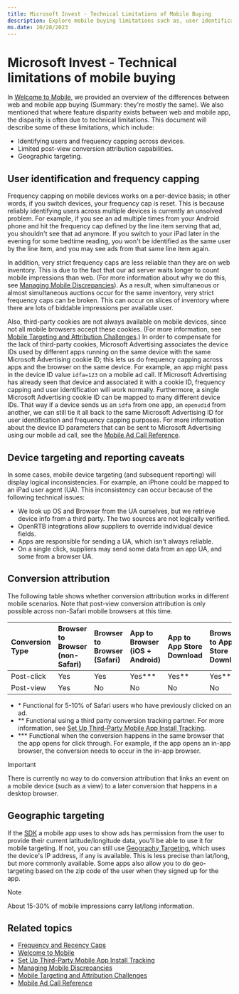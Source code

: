 ```yaml
---
title: Microsoft Invest - Technical Limitations of Mobile Buying
description: Explore mobile buying limitations such as, user identification, frequency capping, device and geographic targeting, and more.
ms.date: 10/28/2023
---
```


# Microsoft Invest - Technical limitations of mobile buying

In [Welcome to Mobile](welcome-to-mobile.md), we provided an overview of the differences between web and mobile app buying (Summary: they're mostly the same). We also mentioned that where feature disparity exists between web and mobile app, the disparity is often due to technical limitations. This document will describe some of these limitations, which include:

- Identifying users and frequency capping across devices.
- Limited post-view conversion attribution capabilities.
- Geographic targeting.

## User identification and frequency capping

Frequency capping on mobile devices works on a per-device basis; in other words, if you switch devices, your frequency cap is reset. This is because reliably identifying users across multiple devices is currently an unsolved problem. For example, if you see an ad multiple times from your Android phone and hit the frequency cap defined by the line item serving that ad, you shouldn't see that ad anymore. If you switch to your iPad later in the evening for some bedtime reading, you won't be identified as the same user by the line item, and you may see ads from that same line item again.

In addition, very strict frequency caps are less reliable than they are on web inventory. This is due to the fact that our ad server waits
longer to count mobile impressions than web. (For more information about why we do this, see [Managing Mobile Discrepancies](managing-mobile-discrepancies.md)). As a result, when simultaneous or almost simultaneous auctions occur for the same inventory, very strict frequency caps can be broken. This can occur on slices of inventory where there are lots of biddable impressions per available user.

Also, third-party cookies are not always available on mobile devices, since not all mobile browsers accept these cookies. (For more
information, see [Mobile Targeting and Attribution Challenges](mobile-targeting-and-attribution-challenges.md).) In order to compensate for the lack of third-party cookies, Microsoft Advertising associates the device IDs used by different apps running on the same device with the same
Microsoft Advertising cookie ID; this lets us do frequency capping across apps and the browser on the same device. For example, an app might pass in the device ID value `idfa=123` on a mobile ad call. If Microsoft Advertising has already seen that device and associated it with a cookie ID, frequency capping and user identification will work normally. Furthermore, a single Microsoft Advertising cookie ID can be mapped to many different
device IDs. That way if a device sends us an `idfa` from one app, an `openudid` from another, we can still tie it all back to the same
Microsoft Advertising ID for user identification and frequency capping purposes. For more information about the device ID parameters that can be sent to Microsoft Advertising using our mobile ad call, see the [Mobile Ad Call Reference](mobile-ad-call-reference.md).

## Device targeting and reporting caveats

In some cases, mobile device targeting (and subsequent reporting) will display logical inconsistencies. For example, an iPhone could be mapped to an iPad user agent (UA). This inconsistency can occur because of the following technical issues:

- We look up OS and Browser from the UA ourselves, but we retrieve device info from a third party. The two sources are not logically verified.
- OpenRTB integrations allow suppliers to override individual device fields.
- Apps are responsible for sending a UA, which isn't always reliable.
- On a single click, suppliers may send some data from an app UA, and some from a browser UA.

## Conversion attribution

The following table shows whether conversion attribution works in different mobile scenarios. Note that post-view conversion attribution is only possible across non-Safari mobile browsers at this time.

| Conversion Type | Browser to Browser (non-Safari) | Browser to Browser (Safari) | App to Browser (iOS + Android) | App to App Store Download | Browser to App Store Download |
|:---|:---|:---|:---|:---|:---|
| Post-click | Yes | Yes | Yes*** | Yes** | Yes** |
| Post-view | Yes | No | No | No | No |

- \* Functional for 5-10% of Safari users who have previously clicked on an ad.
- \*\* Functional using a third party conversion tracking partner. For more information, see [Set Up Third-Party Mobile App Install Tracking](set-up-third-party-mobile-app-install-tracking.md).
- \*\*\* Functional when the conversion happens in the same browser that the app opens for click through. For example, if the app opens an in-app browser, the conversion needs to occur in the in-app browser.

> [!IMPORTANT]
> There is currently no way to do conversion attribution that links an event on a mobile device (such as a view) to a later conversion that happens in a desktop browser.

## Geographic targeting

If the [SDK](../mobile-sdk/xandr-mobile-sdks.md) a mobile app uses to show ads has permission from the user to provide their current latitude/longitude data, you'll be able to use it for mobile targeting. If not, you can still use [Geography Targeting](additional-geo-restrictions-ali.md), which uses the device's IP address, if any is available. This is less precise than lat/long, but more commonly available. Some apps also allow you to do geo-targeting based on the zip code of the user when they signed up for the app.

> [!NOTE]
> About 15-30% of mobile impressions carry lat/long information.

## Related topics

- [Frequency and Recency Caps](frequency-and-recency-caps.md)
- [Welcome to Mobile](welcome-to-mobile.md)
- [Set Up Third-Party Mobile App Install Tracking](set-up-third-party-mobile-app-install-tracking.md)
- [Managing Mobile Discrepancies](managing-mobile-discrepancies.md)
- [Mobile Targeting and Attribution Challenges](mobile-targeting-and-attribution-challenges.md)
- [Mobile Ad Call Reference](mobile-ad-call-reference.md)
